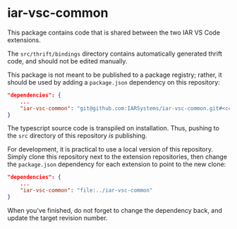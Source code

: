 # iar-vsc-common

This package contains code that is shared between the two IAR VS Code extensions.

The `src/thrift/bindings` directory contains automatically generated thrift code, and should not be edited manually.


This package is not meant to be published to a package registry; rather, it should be used by adding a `package.json`
dependency on this repository:
```json
"dependencies": {
    ...
    "iar-vsc-common": "git@github.com:IARSystems/iar-vsc-common.git#<commit-hash>"
}
```
The typescript source code is transpiled on installation. Thus, pushing to the `src`
directory of this repository *is* publishing.


For development, it is practical to use a local version of this repository. Simply clone this repository next to the extension repositories, then change
the `package.json` dependency for each extension to point to the new clone:
```json
"dependencies": {
    ...
    "iar-vsc-common": "file:../iar-vsc-common"
}
```
When you've finished, do not forget to change the dependency back, and update the target revision number.